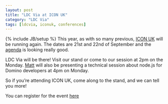 ```yaml
---
layout: post
title: "LDC Via at ICON UK"
category: "LDC Via"
tags: [ldcvia, iconuk, conferences]
---
```

{% include JB/setup %}
This year, as with so many previous, [ICON UK](http://iconuk.org) will be running again. The dates are 21st and 22nd of September and the [agenda](http://iconuk.org/iconuk/iconuk2014.nsf/agenda.xsp) is looking really good.

LDC Via will be there! Visit our stand or come to our session at 2pm on the Monday. [Matt](http://mattwhite.me) will also be presenting a technical session about node.js for Domino developers at 4pm on Monday.

So if you’re attending ICON UK, come along to the stand, and we can tell you more!

You can register for the event [here](https://iconuk.eventbrite.co.uk/?discount=LDCVIA15)
